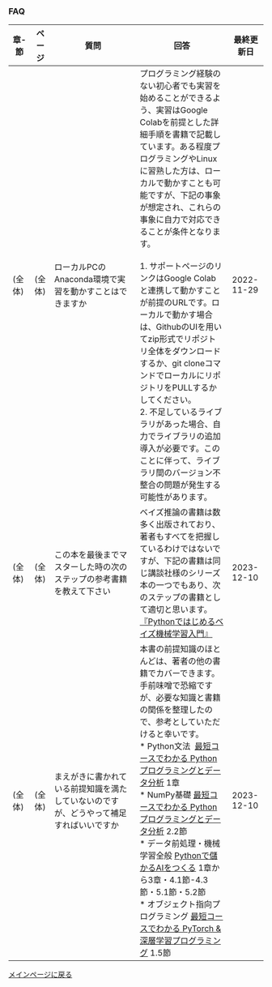 ### FAQ


|章-節|ページ  |質問　　　　　　　|回答|最終更新日|
|---|---|---|---|---|
|(全体)|(全体)|ローカルPCのAnaconda環境で実習を動かすことはできますか|プログラミング経験のない初心者でも実習を始めることができるよう、実習はGoogle Colabを前提とした詳細手順を書籍で記載しています。ある程度プログラミングやLinuxに習熟した方は、ローカルで動かすことも可能ですが、下記の事象が想定され、これらの事象に自力で対応できることが条件となります。<br><br>1. サポートページのリンクはGoogle Colabと連携して動かすことが前提のURLです。ローカルで動かす場合は、GithubのUIを用いてzip形式でリポジトリ全体をダウンロードするか、git cloneコマンドでローカルにリポジトリをPULLするかしてください。<br>2. 不足しているライブラリがあった場合、自力でライブラリの追加導入が必要です。このことに伴って、ライブラリ間のバージョン不整合の問題が発生する可能性があります。|2022-11-29|
|(全体)|(全体)|この本を最後までマスターした時の次のステップの参考書籍を教えて下さい|ベイズ推論の書籍は数多く出版されており、著者もすべてを把握しているわけではないですが、下記の書籍は同じ講談社様のシリーズ本の一つでもあり、次のステップの書籍として適切と思います。<br>[『Pythonではじめるベイズ機械学習入門』](https://www.amazon.co.jp/dp/406527978X)|2023-12-10|
|(全体)|(全体)|まえがきに書かれている前提知識を満たしていないのですが、どうやって補足すればいいですか|本書の前提知識のほとんどは、著者の他の書籍でカバーできます。手前味噌で恐縮ですが、必要な知識と書籍の関係を整理したので、参考としていただけると幸いです。<br>* Python文法  [最短コースでわかる Pythonプログラミングとデータ分析](https://www.amazon.co.jp/dp/4296201123) 1章 <br>* NumPy基礎 [最短コースでわかる Pythonプログラミングとデータ分析](https://www.amazon.co.jp/dp/4296201123) 2.2節<br>* データ前処理・機械学習全般 [Pythonで儲かるAIをつくる](https://www.amazon.co.jp/dp/4296106961/) 1章から3章・4.1節-4.3節・5.1節・5.2節<br>* オブジェクト指向プログラミング [最短コースでわかる PyTorch &深層学習プログラミング](https://www.amazon.co.jp/dp/4296110322) 1.5節 |2023-12-10|



[メインページに戻る](../README.md)
